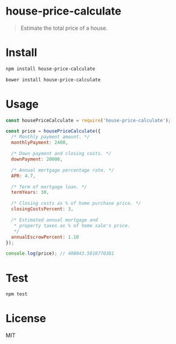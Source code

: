 # house-price-calculate

> Estimate the total price of a house.

# Install

```bash
npm install house-price-calculate
```

```bash
bower install house-price-calculate
```

# Usage

```javascript
const housePriceCalculate = require('house-price-calculate');

const price = housePriceCalculate({
  /* Monthly payment amount. */
  monthlyPayment: 2400,

  /* Down payment and closing costs. */
  downPayment: 20000,

  /* Annual mortgage percentage rate. */
  APR: 4.7,

  /* Term of mortgage loan. */
  termYears: 30,

  /* Closing costs as % of home purchase price. */
  closingCostsPercent: 3,

  /* Estimated annual mortgage and
   * property taxes as % of home sale's price.
   */
  annualEscrowPercent: 1.10
});

console.log(price); // 400043.5818770381
```

# Test

```bash
npm test
```

# License

MIT
